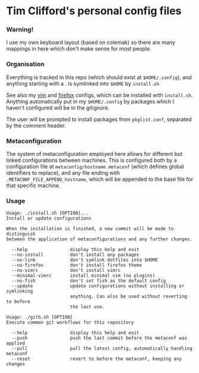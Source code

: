 # Tim Clifford's personal config files

### Warning!

I use my own keyboard layout (based on colemak) so there are many mappings in
here which don't make sense for most people.

### Organisation

Everything is tracked in this repo (which should exist at `$HOME/.config`), and
anything starting with a . is symlinked into `$HOME` by `install.sh`

See also my [vim](https://github.com/tim-clifford/vimrc) and
[firefox](https://github.com/tim-clifford/minimal-functional-firefox-dracula)
configs, which can be installed with `install.sh`. Anything automatically put
in my `$HOME/.config` by packages which I haven't configured will be in the
gitignore.

The user will be prompted to install packages from `pkglist.conf`, separated
by the comment header.

### Metaconfiguration

The system of metaconfiguration employed here allows for different but linked
configurations between machines. This is configured both by a configuration
file at `metaconfig/hostname.metaconf` (which defines global identifiers to
replace), and any file ending with `.METACONF_FILE_APPEND_hostname`, which will
be appended to the base file for that specific machine.

### Usage

```
Usage: ./install.sh [OPTION]...
Install or update configurations

When the installation is finished, a new commit will be made to distinguish
between the application of metaconfigurations and any further changes.

  --help                display this help and exit
  --no-install          don't install any packages
  --no-link             don't symlink dotfiles into $HOME
  --no-firefox          don't install firefox theme
  --no-vimrc            don't install vimrc
  --minimal-vimrc       install minimal vim (no plugins)
  --no-fish             don't set fish as the default config
  --update              update configurations without installing or symlinking
                        anything. Can also be used without reverting to before
                        the last use.
```
```
Usage: ./gith.sh [OPTION]
Execute common git workflows for this repository

  --help                display this help and exit
  --push                push the last commit before the metaconf was applied
  --pull                pull the latest config, automatically handling metaconf
  --reset               revert to before the metaconf, keeping any changes
```
